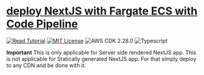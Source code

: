 # [deploy NextJS with Fargate ECS with Code Pipeline](https://apoorv.blog/nextjs-fargate-codepipline-cdk/)

[![Read Tutorial](https://badgen.now.sh/badge/Read/Tutorial/purple)](https://apoorv.blog/nextjs-fargate-codepipline-cdk/)
[![MIT License](https://badgen.now.sh/badge/License/MIT/blue)](https://github.com/apoorvmote/cdk-examples/blob/master/License.md)
![AWS CDK 2.28.0](https://badgen.net/badge/aws-cdk/2.28.0/yellow)
![Typescript](https://badgen.net/badge/icon/typescript?icon=typescript&label)

**Important** This is only applicable for Server side rendered NextJS app. This is not applicable for Statically generated NextJS app. For that simply deploy to any CDN and be done with it.
